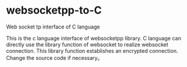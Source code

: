 # websocketpp-to-C
Web socket tp interface of C language

This is the c language interface of websocketpp library. C language can directly use the library function of websocket to realize websocket connection. This library function establishes an encrypted connection. Change the source code if necessary。
